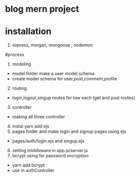 # blog mern project

# installation
1. express, morgan, mongoose , nodemon

#process

1. modeling
- model folder make a user model schema
- create model schema for user,post,comment,profile
2. routing
- login,logout,singup routes for tow each (get and post routes)
3. controller
- making all three controller 
4. instal yarn add ejs
5. pages folder and make login and signup pages using ejs 
- pages/auth/login.ejs and singup.ejs
6. setting middleware in app.js/server.js
7. bcrypt using for password encryption 
- yarn add bcrypt
- use in authController